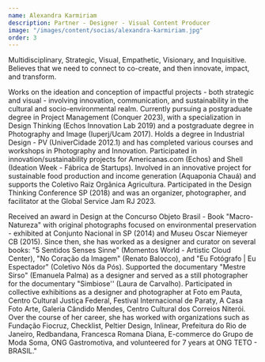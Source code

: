 ```yaml
---
name: Alexandra Karmiriam
description: Partner - Designer - Visual Content Producer
image: "/images/content/socias/alexandra-karmiriam.jpg"
order: 3
---
```


Multidisciplinary, Strategic, Visual, Empathetic, Visionary, and Inquisitive. Believes that we need to connect to co-create, and then innovate, impact, and transform.

Works on the ideation and conception of impactful projects - both strategic and visual - involving innovation, communication, and sustainability in the cultural and socio-environmental realm. Currently pursuing a postgraduate degree in Project Management (Conquer 2023), with a specialization in Design Thinking (Echos Innovation Lab 2019) and a postgraduate degree in Photography and Image (Iuperj/Ucam 2017). Holds a degree in Industrial Design - PV (UniverCidade 2012.1) and has completed various courses and workshops in Photography and Innovation. Participated in innovation/sustainability projects for Americanas.com (Echos) and Shell (Ideation Week - Fábrica de Startups). Involved in an innovative project for sustainable food production and income generation (Aquaponia Chauá) and supports the Coletivo Raiz Orgânica Agricultura. Participated in the Design Thinking Conference SP (2018) and was an organizer, photographer, and facilitator at the Global Service Jam RJ 2023.

Received an award in Design at the Concurso Objeto Brasil - Book "Macro-Natureza" with original photographs focused on environmental preservation - exhibited at Conjunto Nacional in SP (2014) and Museu Oscar Niemeyer CB (2015). Since then, she has worked as a designer and curator on several books: "5 Sentidos Senses Sinne" (Momentos World - Artistic Cloud Center), "No Coração da Imagem" (Renato Balocco), and "Eu Fotógrafo | Eu Espectador" (Coletivo Nós da Pós). Supported the documentary "Mestre Sirso" (Emanuela Palma) as a designer and served as a still photographer for the documentary "Simbiose'' (Laura de Carvalho). Participated in collective exhibitions as a designer and photographer at Foto em Pauta, Centro Cultural Justiça Federal, Festival Internacional de Paraty, A Casa Foto Arte, Galeria Cândido Mendes, Centro Cultural dos Correios Niterói. Over the course of her career, she has worked with organizations such as Fundação Fiocruz, Checklist, Peltier Design, Inlinear, Prefeitura do Rio de Janeiro, Redbandana, Francesca Romana Diana, E-commerce do Grupo de Moda Soma, ONG Gastromotiva, and volunteered for 7 years at ONG TETO - BRASIL."
